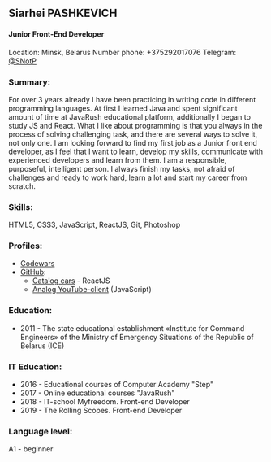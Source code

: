 ## Siarhei PASHKEVICH
#### Junior Front-End Developer

Location: Minsk, Belarus
Number phone: +375292017076
Telegram: [@SNotP](https://t.me/SNotP)

### Summary:
For over 3 years already I have been practicing in writing code in different programming languages. At first I learned Java and spent significant amount of time at JavaRush educational platform, additionally I began to study JS and React. What I like about programming is that you always in the process of solving challenging task, and there are several ways to solve it, not only one. I am looking forward to find my first job as a Junior front end developer, as I feel that I want to learn, develop my skills, communicate with experienced developers and learn from them. I am a responsible, purposeful, intelligent person. I always finish my tasks, not afraid of challenges and ready to work hard, learn a lot and start my career from scratch.

### Skills:
HTML5, CSS3, JavaScript, ReactJS, Git, Photoshop

### Profiles:
- [Codewars](https://www.codewars.com/users/zip2004zip)
- [GitHub](https://github.com/SBurnt):
  - [Catalog cars](https://github.com/SBurnt/react-redux-car-catalog) - ReactJS
  - [Analog YouTube-client](https://github.com/SBurnt/YouTube-client) (JavaScript)

### Education:
* 2011 - The state educational establishment «Institute for Command Engineers» of the Ministry of Emergency Situations of the Republic of Belarus (ICE)

### IT Education:
* 2016 - Educational courses of Computer Academy "Step"
* 2017 - Online educational courses "JavaRush"
* 2018 - IT-school Myfreedom. Front-end Developer
* 2019 - The Rolling Scopes. Front-end Developer

### Language level:
A1 - beginner
